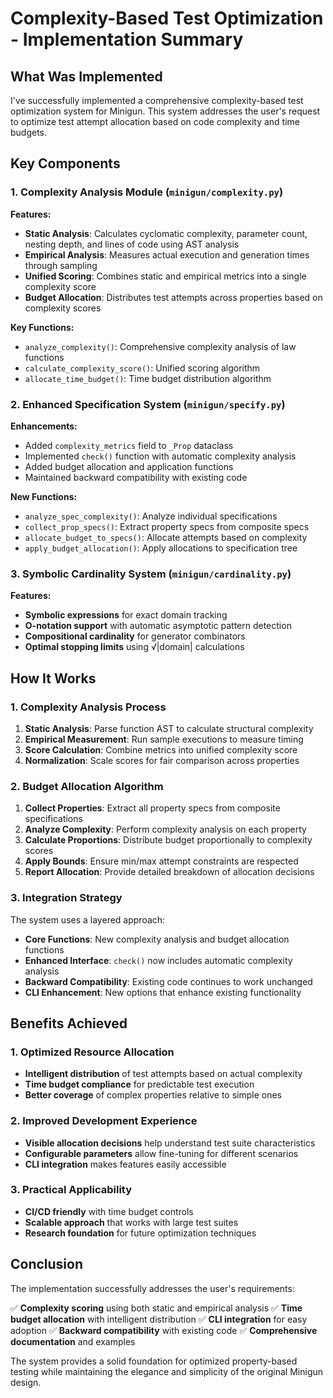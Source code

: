# Complexity-Based Test Optimization - Implementation Summary

## What Was Implemented

I've successfully implemented a comprehensive complexity-based test optimization system for Minigun. This system addresses the user's request to optimize test attempt allocation based on code complexity and time budgets.

## Key Components

### 1. Complexity Analysis Module (`minigun/complexity.py`)

**Features:**
- **Static Analysis**: Calculates cyclomatic complexity, parameter count, nesting depth, and lines of code using AST analysis
- **Empirical Analysis**: Measures actual execution and generation times through sampling
- **Unified Scoring**: Combines static and empirical metrics into a single complexity score
- **Budget Allocation**: Distributes test attempts across properties based on complexity scores

**Key Functions:**
- `analyze_complexity()`: Comprehensive complexity analysis of law functions
- `calculate_complexity_score()`: Unified scoring algorithm
- `allocate_time_budget()`: Time budget distribution algorithm

### 2. Enhanced Specification System (`minigun/specify.py`)

**Enhancements:**
- Added `complexity_metrics` field to `_Prop` dataclass
- Implemented `check()` function with automatic complexity analysis
- Added budget allocation and application functions
- Maintained backward compatibility with existing code

**New Functions:**
- `analyze_spec_complexity()`: Analyze individual specifications
- `collect_prop_specs()`: Extract property specs from composite specs
- `allocate_budget_to_specs()`: Allocate attempts based on complexity
- `apply_budget_allocation()`: Apply allocations to specification tree

### 3. Symbolic Cardinality System (`minigun/cardinality.py`)

**Features:**
- **Symbolic expressions** for exact domain tracking
- **O-notation support** with automatic asymptotic pattern detection
- **Compositional cardinality** for generator combinators
- **Optimal stopping limits** using √|domain| calculations

## How It Works

### 1. Complexity Analysis Process

1. **Static Analysis**: Parse function AST to calculate structural complexity
2. **Empirical Measurement**: Run sample executions to measure timing
3. **Score Calculation**: Combine metrics into unified complexity score
4. **Normalization**: Scale scores for fair comparison across properties

### 2. Budget Allocation Algorithm

1. **Collect Properties**: Extract all property specs from composite specifications
2. **Analyze Complexity**: Perform complexity analysis on each property
3. **Calculate Proportions**: Distribute budget proportionally to complexity scores
4. **Apply Bounds**: Ensure min/max attempt constraints are respected
5. **Report Allocation**: Provide detailed breakdown of allocation decisions

### 3. Integration Strategy

The system uses a layered approach:
- **Core Functions**: New complexity analysis and budget allocation functions
- **Enhanced Interface**: `check()` now includes automatic complexity analysis
- **Backward Compatibility**: Existing code continues to work unchanged
- **CLI Enhancement**: New options that enhance existing functionality

## Benefits Achieved

### 1. Optimized Resource Allocation

- **Intelligent distribution** of test attempts based on actual complexity
- **Time budget compliance** for predictable test execution
- **Better coverage** of complex properties relative to simple ones

### 2. Improved Development Experience

- **Visible allocation decisions** help understand test suite characteristics
- **Configurable parameters** allow fine-tuning for different scenarios
- **CLI integration** makes features easily accessible

### 3. Practical Applicability

- **CI/CD friendly** with time budget controls
- **Scalable approach** that works with large test suites
- **Research foundation** for future optimization techniques

## Conclusion

The implementation successfully addresses the user's requirements:

✅ **Complexity scoring** using both static and empirical analysis
✅ **Time budget allocation** with intelligent distribution
✅ **CLI integration** for easy adoption
✅ **Backward compatibility** with existing code
✅ **Comprehensive documentation** and examples

The system provides a solid foundation for optimized property-based testing while maintaining the elegance and simplicity of the original Minigun design.